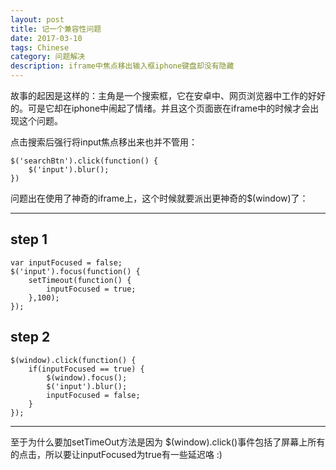 ```yaml
---
layout: post
title: 记一个兼容性问题
date: 2017-03-10
tags: Chinese
category: 问题解决
description: iframe中焦点移出输入框iphone键盘却没有隐藏
---
```


故事的起因是这样的：主角是一个搜索框，它在安卓中、网页浏览器中工作的好好的。可是它却在iphone中闹起了情绪。并且这个页面嵌在iframe中的时候才会出现这个问题。

点击搜索后强行将input焦点移出来也并不管用：

	$('searchBtn').click(function() {
		$('input').blur();
	})

问题出在使用了神奇的iframe上，这个时候就要派出更神奇的$(window)了：

------

step 1
------

	var inputFocused = false;
	$('input').focus(function() {
        setTimeout(function() {
            inputFocused = true;
        },100);
    });

step 2
------

	$(window).click(function() {
	    if(inputFocused == true) {
	        $(window).focus();
	        $('input').blur();
	        inputFocused = false;
	    }
	});

------
至于为什么要加setTimeOut方法是因为 $(window).click()事件包括了屏幕上所有的点击，所以要让inputFocused为true有一些延迟咯 :)
